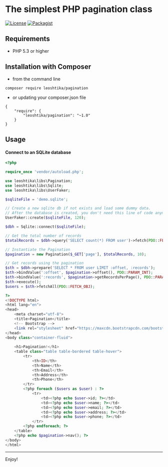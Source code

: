 # The simplest PHP pagination class

[![License](https://img.shields.io/badge/license-MIT-blue.svg)](http://opensource.org/licenses/MIT)
[![Packagist](https://img.shields.io/badge/packagist-download-orange.svg)](https://packagist.org/packages/leoshtika/pagination)

## Requirements
- PHP 5.3 or higher
 
## Installation with Composer
- from the command line
```
composer require leoshtika/pagination
```

- or updating your composer.json file
```
{
    "require": {
        "leoshtika/pagination": "~1.0"
    }
}
```


## Usage
#### Connect to an SQLite database
```php
<?php

require_once 'vendor/autoload.php';

use leoshtika\libs\Pagination;
use leoshtika\libs\Sqlite;
use leoshtika\libs\UserFaker;

$sqliteFile = 'demo.sqlite';

// Create a new sqlite db if not exists and load some dummy data. 
// After the database is created, you don't need this line of code anymore
UserFaker::create($sqliteFile, 120);

$dbh = Sqlite::connect($sqliteFile);

// Get the total number of records
$totalRecords = $dbh->query('SELECT count(*) FROM user')->fetch(PDO::FETCH_COLUMN);

// Instantiate the Pagination
$pagination = new Pagination($_GET['page'], $totalRecords, 10);

// Get records using the pagination
$sth = $dbh->prepare('SELECT * FROM user LIMIT :offset, :records');
$sth->bindValue(':offset', $pagination->offset(), PDO::PARAM_INT);
$sth->bindValue(':records', $pagination->getRecordsPerPage(), PDO::PARAM_INT);
$sth->execute();
$users = $sth->fetchAll(PDO::FETCH_OBJ);

?>
<!DOCTYPE html>
<html lang="en">
<head>
    <meta charset="utf-8">
    <title>Pagination</title>
    <!-- Bootstrap -->
    <link rel="stylesheet" href="https://maxcdn.bootstrapcdn.com/bootstrap/3.3.2/css/bootstrap.min.css">
</head>
<body class="container-fluid">
    
    <h1>Pagination!</h1>
    <table class="table table-bordered table-hover">
        <tr>
            <th>ID</th>
            <th>Name</th>
            <th>Email</th>
            <th>Address</th>
            <th>Phone</th>
        </tr>
        <?php foreach ($users as $user) : ?>
            <tr>
                <td><?php echo $user->id; ?></td>
                <td><?php echo $user->name; ?></td>
                <td><?php echo $user->email; ?></td>
                <td><?php echo $user->address; ?></td>
                <td><?php echo $user->phone; ?></td>
            </tr>
        <?php endforeach; ?>
    </table>
    <?php echo $pagination->nav(); ?>
</body>
</html>
```

-------
Enjoy!
